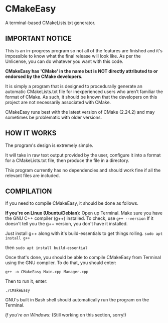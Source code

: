 # CMakeEasy
A terminal-based CMakeLists.txt generator.

IMPORTANT NOTICE
----------------

This is an in-progress program so not all of the features are finished and it's impossible to know what the final release will look like.
As per the Unlicense, you can do whatever you want with this code.

**CMakeEasy has 'CMake' in the name but is NOT directly attributed to or endorsed by the CMake developers.**

It is simply a program that is designed to procedurally generate an automatic CMakeLists.txt file for inexperienced users who aren't familiar the format of CMake. As such, it should be known that the developers on this project are not necessarily associated with CMake.

CMakeEasy runs best with the latest version of CMake (2.24.2) and may sometimes be problematic with older versions.

HOW IT WORKS
------------

The program's design is extremely simple.

It will take in raw text output provided by the user, configure it into a format for a CMakeLists.txt file, then produce the file in a directory.

This program currently has no dependencies and should work fine if all the relevant files are included.

COMPILATION
-----------

If you need to compile CMakeEasy, it should be done as follows.

**If you're on Linux (Ubuntu/Debian):**
Open up Terminal.
Make sure you have the GNU C++ compiler (g++) installed. To check, use `g++ --version`
If it doesn't tell you the g++ version, you don't have it installed.

Just install g++ along with it's build-essentials to get things rolling.
`sudo apt install g++`

then
`sudo apt install build-essential`

Once that's done, you should be able to compile CMakeEasy from Terminal using the GNU compiler.
To do that, you should enter:

`g++ -o CMakeEasy Main.cpp Manager.cpp`

Then to run it, enter:

`./CMakeEasy`

GNU's built in Bash shell should automatically run the program on the Terminal.

*If you're on Windows:*
(Still working on this section, sorry!)
